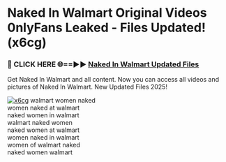# Naked In Walmart Original Videos 0nlyFans Leaked - Files Updated! (x6cg)

<h3>🔴 CLICK HERE 🌐==►► <a href="https://tinyurl.com/yckcrads" rel="nofollow">Naked In Walmart Updated Files</a></h3>

Get Naked In Walmart and all content. Now you can access all videos and pictures of Naked In Walmart. New Updated Files 2025!

[![x6cg](https://i.imgur.com/hpKpOFt.gif)](https://tinyurl.com/yckcrads)
walmart women naked<br>
women naked at walmart<br>
naked women in walmart<br>
walmart naked women<br>
naked women at walmart<br>
women naked in walmart<br>
women of walmart naked<br>
naked women walmart